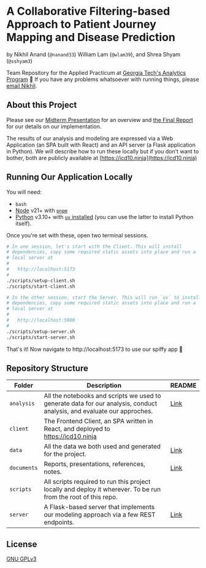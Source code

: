 # A Collaborative Filtering-based Approach to Patient Journey Mapping and Disease Prediction

by Nikhil Anand (`@nanand33`) William Lam (`@wlam39`), and Shrea Shyam (`@sshyam3`)

Team Repository for the Applied Practicum at [Georgia Tech's Analytics Program](https://www.analytics.gatech.edu/) 🐝 If you have any problems whatsoever with running things, please [email Nikhil](mailto:mail@nikhil.io?subject=icd10.ninja%20Repository).

## About this Project

Please see our [Midterm Presentation](https://icd10.ninja/midterm-report.pdf) for an overview and [the Final Report](https://icd10.ninja/report.pdf) for our details on our implementation.

The results of our analysis and modeling are expressed via a Web Application (an SPA built with React) and an API server (a Flask application in Python). We will describe how to run these locally but if you don't want to bother, both are publicly available at [https://icd10.ninja](https://icd10.ninja)

## Running Our Application Locally

You will need:

- `bash`
- [Node](https://nodejs.org/en/download/) v21+ with [`pnpm`](https://pnpm.io/)
- [Python](https://www.python.org/downloads/) v3.10+ with [`uv` installed](https://docs.astral.sh/uv/getting-started/installation/) (you can use the latter to install Python itself).

Once you're set with these, open two terminal sessions.

```bash
# In one session, let's start with the Client. This will install
# dependencies, copy some required static assets into place and run a
# local server at
#
#   http://localhost:5173
#
./scripts/setup-client.sh
./scripts/start-client.sh

# In the other session, start the Server. This will run `uv` to install
# dependencies, copy some required static assets into place and run a
# local server at
#
#   http://localhost:5000
#
./scripts/setup-server.sh
./scripts/start-server.sh
```

That's it! Now navigate to http://localhost:5173 to use our spiffy app 🥳

## Repository Structure

| Folder      | Description                                                                                                            | README                                                                          |
| ----------- | ---------------------------------------------------------------------------------------------------------------------- | ------------------------------------------------------------------------------- |
| `analysis`  | All the notebooks and scripts we used to generate data for our analysis, conduct analysis, and evaluate our approches. | [Link](https://github.com/afreeorange/ISYE6748/blob/master/analysis/README.md)  |
| `client`    | The Frontend Client, an SPA written in React, and deployed to https://icd10.ninja                                      |                                                                                 |
| `data`      | All the data we both used and generated for the project.                                                               | [Link](https://github.com/afreeorange/ISYE6748/blob/master/data/README.md)      |
| `documents` | Reports, presentations, references, notes.                                                                             | [Link](https://github.com/afreeorange/ISYE6748/blob/master/documents/README.md) |
| `scripts`   | All scripts required to run this project locally and deploy it wherever. To be run from the root of this repo.         |                                                                                 |
| `server`    | A Flask-based server that implements our modeling approach via a few REST endpoints.                                   | [Link](https://github.com/afreeorange/ISYE6748/blob/master/server/README.md)    |

## License

[GNU GPLv3](https://www.gnu.org/licenses/gpl-3.0.en.html)
